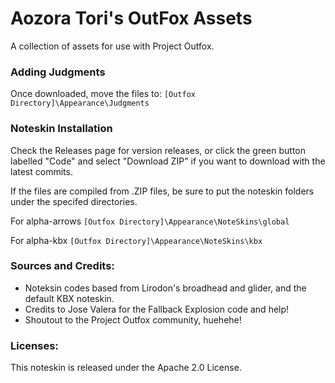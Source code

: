 # Aozora Tori's OutFox Assets
A collection of assets for use with Project Outfox. 

### Adding Judgments
Once downloaded, move the files to:
`[Outfox Directory]\Appearance\Judgments`

### Noteskin Installation

Check the Releases page for version releases, or click the green button
labelled "Code" and select "Download ZIP" if you want to download with
the latest commits.  

If the files are compiled from .ZIP files, be sure to put 
the noteskin folders under the specifed directories.

For alpha-arrows
`[Outfox Directory]\Appearance\NoteSkins\global`

For alpha-kbx
`[Outfox Directory]\Appearance\NoteSkins\kbx`

### Sources and Credits:
- Noteksin codes based from Lirodon's broadhead and glider, and the default KBX noteskin.
- Credits to Jose Valera for the Fallback Explosion code and help!
- Shoutout to the Project Outfox community, huehehe!

### Licenses:
This noteskin is released under the Apache 2.0 License.